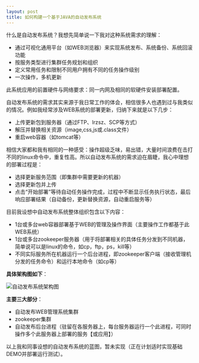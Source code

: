 ```yaml
---
layout: post
title: 如何构建一个基于JAVA的自动发布系统
---
```


什么是自动发布系统？我想先简单说一下我对这种系统需求的理解：

 - 通过可视化通用平台（如WEB浏览器）来实现系统发布、系统备份、系统回滚功能 
 - 按服务类型进行集群任务规划和组织 
 - 定义常用任务和限制不同用户拥有不同的任务操作级别 
 - 一次操作，多机更新 

此系统应用的前置硬件与网络要求：同一内网及相同的软硬件安装部署配置。

自动发布系统的需求其实来源于我日常工作的体会，相信很多人也遇到过与我类似的情况。例如我经常涉及WEB系统的部署更新，归纳下来就是以下几步：

 - 上传更新包到服务器（通过FTP、lrzsz、SCP等方式） 
 - 解压并替换相关资源（image,css,js或.class文件） 
 - 重启web容器（如tomcat等） 

相信大家都和我有相同的一种感受：操作超级乏味，易出错，大量时间浪费在击打不同的linux命令中，重复性高。所以自动发布系统的需求迫在眉睫，我心中理想的部署过程是：

 - 选择更新服务范围（即集群中需要更新的机器） 
 - 选择更新包并上传 
 - 点击“开始部署”等待自动任务操作完成，过程中不断显示任务执行状态，最后响应部署结果（自动备份，更新替换资源，自动重启服务等） 

目前我设想中自动发布系统整体组织包含以下内容：

 - 1台或多台web容器部署基于WEB的管理及操作界面（主要操作工作都基于此WEB系统） 
 - 1台或多台zookeeper服务器（用于将部署相关的具体任务分发到不同机器，简单说可以是linux的命令，如cp，ftp，ps，kill等） 
 - 不同实际服务所在机器运行一个后台进程，即zookeeper客户端（接收管理机分发的任务命令）和运行本地命令（如cp等） 

 **具体架构图如下**：

![自动发布系统架构图](http://pic.yupoo.com/qingtian16265/CV2YwELh/fw1pX.png)

 **主要三大部分**：

 - 自动发布WEB管理系统集群 
 - zookeeper集群 
 - 自动发布后台进程（驻留在各服务器上，每台服务器运行一个此进程，可同时操作多个此服务器上部署的服务【或应用】） 

以上我和同事设想的自动发布系统的蓝图，暂未实现（正在计划适时实现基础DEMO并部署运行测试）。
